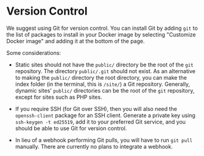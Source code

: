 # Version Control

We suggest using Git for version control. You can install Git by adding `git` to the list of packages to install in your Docker image by selecting "Customize Docker image" and adding it at the bottom of the page.

Some considerations:

* Static sites should not have the `public/` directory be the root of the `git` repository. The directory `public/.git` should not exist.
  As an alternative to making the `public/` directory the root directory, you can make the index folder (in the terminal, this is `/site/`) a Git repository.
  Generally, dynamic sites' `public/` directories can be the root of the `git` repository, except for sites such as PHP sites.

* If you require SSH (for Git over SSH), then you will also need the `openssh-client` package for an SSH client. Generate a private key using `ssh-keygen -t ed25519`, add it to your preferred
Git service, and you should be able to use Git for version control.

* In lieu of a webhook performing Git pulls, you will have to run `git pull` manually. There are currently no plans to integrate a webhook.
